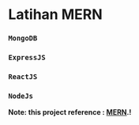 # Latihan MERN

### `MongoDB`

### `ExpressJS`

### `ReactJS`

### `NodeJs`

**Note: this project reference : [MERN](https://www.freecodecamp.org/).!**
